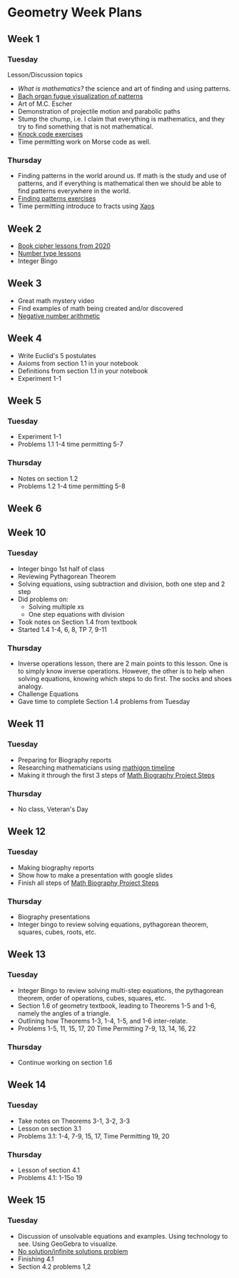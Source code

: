 # Geometry Week Plans

## Week 1
### Tuesday
Lesson/Discussion topics
* _What is mathematics?_ the science and art of finding and using patterns.
* [Bach organ fugue visualization of patterns](https://www.youtube.com/watch?v=ddbxFi3-UO4)
* Art of M.C. Escher
* Demonstration of projectile motion and parabolic paths
* Stump the chump, i.e. I claim that everything is mathematics, and they try to find something that is not mathematical.
* [Knock code exercises](https://docs.google.com/document/d/1U06XcsFspu8KAN_23WcwOCW-9xS24IluFGwGOy32qQg/edit?usp=sharing)
* Time permitting work on Morse code as well.

### Thursday
* Finding patterns in the world around us.  If math is the study and use of patterns, and if everything is mathematical then we should be able to find patterns everywhere in the world.
* [Finding patterns exercises](https://docs.google.com/document/d/1jFKtXioBGcuLrV7nrccva9nHKl5koOddg0Mj1-VoQ58/edit?usp=sharing)
* Time permitting introduce to fracts using [Xaos](https://xaos-project.github.io/)

## Week 2

* [Book cipher lessons from 2020](https://docs.google.com/document/d/1s5dAe8syztFvUHtvviae9B-AGhp1qBnq9PiJ9Q7VV3U/edit#heading=h.bsmw8uh0sly6)
* [Number type lessons](https://docs.google.com/document/d/1-ozoC4NtGDBL0-3st4QlNvHv716J5ykc2Q-Hc5dqLtI/edit)
* Integer Bingo

## Week 3
* Great math mystery video
* Find examples of math being created and/or discovered
* [Negative number arithmetic](https://docs.google.com/document/d/1NxbFKaTzMugZuLuh_2_taqPBs3jO_bojAQH6ralrHPA/edit)

## Week 4
* Write Euclid's 5 postulates
* Axioms from section 1.1 in your notebook
* Definitions from section 1.1 in your notebook
* Experiment 1-1

## Week 5
### Tuesday
* Experiment 1-1
* Problems 1.1 1-4 time permitting 5-7

### Thursday
* Notes on section 1.2
* Problems 1.2 1-4 time permitting 5-8

## Week 6

## Week 10
### Tuesday
* Integer bingo 1st half of class
* Reviewing Pythagorean Theorem
* Solving equations, using subtraction and division, both one step and 2 step
* Did problems on:
  * Solving multiple xs
  * One step equations with division
* Took notes on Section 1.4 from textbook
* Started 1.4 1-4, 6, 8, TP 7, 9-11

### Thursday
* Inverse operations lesson, there are 2 main points to this lesson.  One is to simply know inverse operations.  However, the other is to help when solving equations, knowing which steps to do first.  The socks and shoes analogy.
* Challenge Equations
* Gave time to complete Section 1.4 problems from Tuesday

## Week 11
### Tuesday
* Preparing for Biography reports
* Researching mathematicians using [mathigon timeline](https://mathigon.org/timeline)
* Making it through the first 3 steps of [Math Biography Project Steps](https://bamath.org/casa/2019/math/biography-project)

### Thursday
* No class, Veteran's Day

## Week 12
### Tuesday
* Making biography reports
* Show how to make a presentation with google slides
* Finish all steps of [Math Biography Project Steps](https://bamath.org/casa/2019/math/biography-project)

### Thursday
* Biography presentations
* Integer bingo to review solving equations, pythagorean theorem, squares, cubes, roots, etc.

## Week 13
### Tuesday
* Integer Bingo to review solving multi-step equations, the pythagorean theorem, order of operations, cubes, squares, etc.
* Section 1.6 of geometry textbook, leading to Theorems 1-5 and 1-6, namely the angles of a triangle.
* Outlining how Theorems 1-3, 1-4, 1-5, and 1-6 inter-relate.
* Problems 1-5, 11, 15, 17, 20 Time Permitting 7-9, 13, 14, 16, 22

### Thursday
* Continue working on section 1.6

## Week 14
### Tuesday
* Take notes on Theorems 3-1, 3-2, 3-3
* Lesson on section 3.1
* Problems 3.1: 1-4, 7-9, 15, 17, Time Permitting 19, 20

### Thursday
* Lesson of section 4.1
* Problems 4.1: 1-15o 19

## Week 15
### Tuesday
* Discussion of unsolvable equations and examples.  Using technology to see.
Using GeoGebra to visualize.
* [No solution/infinite solutions problem](https://paper.dropbox.com/doc/No-solution-infinite-number-or-one--BYABe2YXDbJrVhsubmiPS~z2AQ-xgcEh4vffFxoMB2rJyDiU)
* Finishing 4.1
* Section 4.2 problems 1,2
